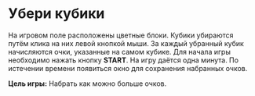 # Убери кубики

На игровом поле расположены цветные блоки. Кубики убираются путём клика на них левой кнопкой мыши. За каждый убранный кубик начисляются очки, указанные на самом кубике. Для начала игры необходимо нажать кнопку **START**. На игру даётся одна минута. По истечении времени появиться окно для сохранения набранных очков.

**Цель игры:**
Набрать как можно больше очков.
